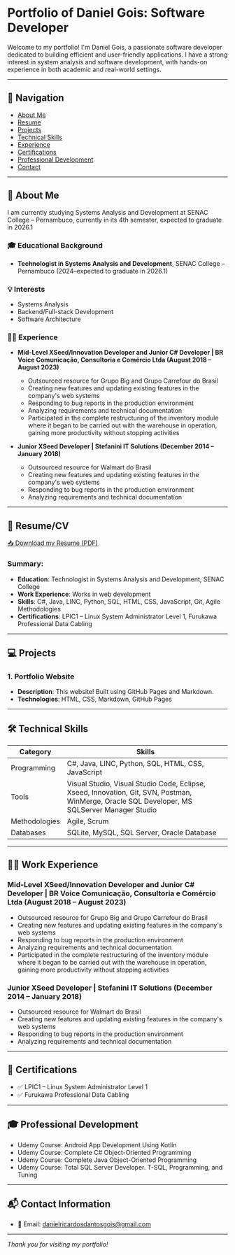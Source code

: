 # Portfolio of Daniel Gois: Software Developer

Welcome to my portfolio! I'm Daniel Gois, a passionate software developer dedicated to building efficient and user-friendly applications. I have a strong interest in system analysis and software development, with hands-on experience in both academic and real-world settings.

---

## 🔗 Navigation
- [About Me](#-about-me)
- [Resume](#-resumecv)
- [Projects](#-projects)
- [Technical Skills](#-technical-skills)
- [Experience](#-work-experience)
- [Certifications](#-certifications)
- [Professional Development](#-professional-development)
- [Contact](#-contact-information)

---

## 📌 About Me

I am currently studying Systems Analysis and Development at SENAC College – Pernambuco, currently in its 4th semester, expected to graduate in 2026.1

### 🎓 Educational Background
- **Technologist in Systems Analysis and Development**, SENAC College – Pernambuco (2024–expected to graduate in 2026.1)
  
### 💡 Interests
- Systems Analysis
- Backend/Full-stack Development
- Software Architecture

### 🧑‍💼 Experience
- **Mid-Level XSeed/Innovation Developer and Junior C# Developer | BR Voice Comunicação, Consultoria e Comércio Ltda (August 2018 – August 2023)**
  - Outsourced resource for Grupo Big and Grupo Carrefour do Brasil
  - Creating new features and updating existing features in the company's web systems
  -	Responding to bug reports in the production environment
  -	Analyzing requirements and technical documentation
  -	Participated in the complete restructuring of the inventory module where it began to be carried out with the warehouse in operation, gaining more productivity without stopping activities

- **Junior XSeed Developer | Stefanini IT Solutions (December 2014 – January 2018)**
  - Outsourced resource for Walmart do Brasil
  - Creating new features and updating existing features in the company's web systems
  -	Responding to bug reports in the production environment
  -	Analyzing requirements and technical documentation

---

## 📄 Resume/CV

[📥 Download my Resume (PDF)](resume.pdf)

### Summary:
- **Education**: Technologist in Systems Analysis and Development, SENAC College
- **Work Experience**: Works in web development
- **Skills**: C#, Java, LINC, Python, SQL, HTML, CSS, JavaScript, Git, Agile Methodologies
- **Certifications**: LPIC1 – Linux System Administrator Level 1, Furukawa Professional Data Cabling

---

## 💻 Projects

### 1. **Portfolio Website**
- **Description**: This website! Built using GitHub Pages and Markdown.
- **Technologies**: HTML, CSS, Markdown, GitHub Pages

---

## 🛠 Technical Skills

| Category          | Skills                                                             |
|-------------------|--------------------------------------------------------------------|
| Programming       | C#, Java, LINC, Python, SQL, HTML, CSS, JavaScript                 |
| Tools             | Visual Studio, Visual Studio Code, Eclipse, Xseed, Innovation, Git, SVN, Postman, WinMerge, Oracle SQL Developer, MS SQLServer Manager Studio                                                              |
| Methodologies     | Agile, Scrum                                                       |
| Databases         | SQLite, MySQL, SQL Server, Oracle Database                                 |

---

## 🧑‍💼 Work Experience

### Mid-Level XSeed/Innovation Developer and Junior C# Developer | BR Voice Comunicação, Consultoria e Comércio Ltda (August 2018 – August 2023)
- Outsourced resource for Grupo Big and Grupo Carrefour do Brasil
- Creating new features and updating existing features in the company's web systems
-	Responding to bug reports in the production environment
-	Analyzing requirements and technical documentation
-	Participated in the complete restructuring of the inventory module where it began to be carried out with the warehouse in operation, gaining more productivity without stopping activities

### Junior XSeed Developer | Stefanini IT Solutions (December 2014 – January 2018)
- Outsourced resource for Walmart do Brasil
- Creating new features and updating existing features in the company's web systems
-	Responding to bug reports in the production environment
-	Analyzing requirements and technical documentation

---

## 📜 Certifications

- ✅ LPIC1 – Linux System Administrator Level 1
- ✅ Furukawa Professional Data Cabling

---

## 🎓 Professional Development

- Udemy Course: Android App Development Using Kotlin
- Udemy Course: Complete C# Object-Oriented Programming
- Udemy Course: Complete Java Object-Oriented Programming
- Udemy Course: Total SQL Server Developer. T-SQL, Programming, and Tuning

---

## 📬 Contact Information

- 📧 Email: danielricardosdantosgois@gmail.com

---

_Thank you for visiting my portfolio!_
